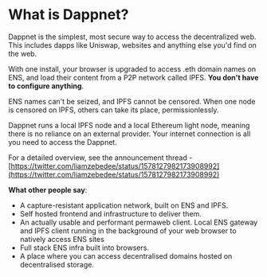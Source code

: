 # What is Dappnet?

Dappnet is the simplest, most secure way to access the decentralized web. This includes dapps like Uniswap, websites and anything else you'd find on the web.&#x20;

With one install, your browser is upgraded to access .eth domain names on ENS, and load their content from a P2P network called IPFS. **You don't have to configure anything**.

ENS names can't be seized, and IPFS cannot be censored. When one node is censored on IPFS, others can take its place, permissionlessly.

Dappnet runs a local IPFS node and a local Ethereum light node, meaning there is no reliance on an external provider. Your internet connection is all you need to access the Dappnet.

For a detailed overview, see the announcement thread - [https://twitter.com/liamzebedee/status/1578127982173908992](https://twitter.com/liamzebedee/status/1578127982173908992)

**What other people say**:

* A capture-resistant application network, built on ENS and IPFS.
* Self hosted frontend and infrastructure to deliver them.
* An actually usable and performant permaweb client. Local ENS gateway and IPFS client running in the background of your web browser to natively access ENS sites
* Full stack ENS infra built into browsers.
* A place where you can access decentralised domains hosted on decentralised storage.

